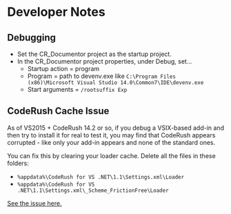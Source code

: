 # Developer Notes

## Debugging

* Set the CR\_Documentor project as the startup project.
* In the CR\_Documentor project properties, under Debug, set...
	- Startup action = program
	- Program = path to devenv.exe like `C:\Program Files (x86)\Microsoft Visual Studio 14.0\Common7\IDE\devenv.exe`
	- Start arguments = `/rootsuffix Exp`

## CodeRush Cache Issue

As of VS2015 + CodeRush 14.2 or so, if you debug a VSIX-based add-in and then try to install it for real to test it, you may find that CodeRush appears corrupted - like only your add-in appears and none of the standard ones.

You can fix this by clearing your loader cache. Delete all the files in these folders:

* `%appdata%\CodeRush for VS .NET\1.1\Settings.xml\Loader`
* `%appdata%\CodeRush for VS .NET\1.1\Settings.xml\_Scheme_FrictionFree\Loader`

[See the issue here.](https://www.devexpress.com/Support/Center/Question/Details/T254485)